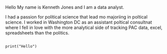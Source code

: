 Hello My name is Kenneth Jones and I am a data analyst.

I had a passion for political science that lead mo majoriing in poltical science. I worked in Washington DC as an assistant poltical consultnat where I fell in love with the more analytical side of tracking PAC 
data, excel, spreadsheets than the politics.



```{r}

print("Hello")

```
